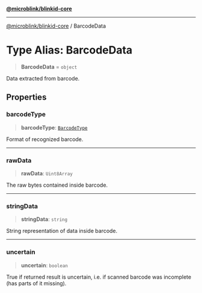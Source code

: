 [**@microblink/blinkid-core**](../README.md)

***

[@microblink/blinkid-core](../README.md) / BarcodeData

# Type Alias: BarcodeData

> **BarcodeData** = `object`

Data extracted from barcode.

## Properties

### barcodeType

> **barcodeType**: [`BarcodeType`](BarcodeType.md)

Format of recognized barcode.

***

### rawData

> **rawData**: `Uint8Array`

The raw bytes contained inside barcode.

***

### stringData

> **stringData**: `string`

String representation of data inside barcode.

***

### uncertain

> **uncertain**: `boolean`

True if returned result is uncertain, i.e. if scanned barcode was
incomplete (has parts of it missing).
